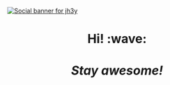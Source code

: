 [![Social banner for jh3y](https://github.com/budgetbee/budgetbee/raw/master/profile-banner.svg)](https://github.com/Pelukosa)
<h1 align='center'> Hi! :wave:</h1>

<h1 align='center'><i>Stay awesome!</i></h1>
